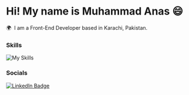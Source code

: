 Hi! My name is Muhammad Anas 😄
========================================================================================================================================

🌍  I am a Front-End Developer based in Karachi, Pakistan.
<br/>

### Skills

![My Skills](https://skillicons.dev/icons?i=html,css,javascript,react,bootstrap,tailwind,illustrator,photoshop)
<br/>

### Socials

<div id="badges">
  <a target="_blank" href="https://www.linkedin.com/in/imuhammadanas/">
    <img src="https://img.shields.io/badge/LinkedIn-blue?style=for-the-badge&logo=linkedin&logoColor=white" alt="LinkedIn Badge"/>
  </a>
</div>
